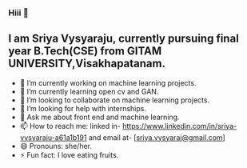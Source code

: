 ### Hiii 👋
## I am Sriya Vysyaraju, currently pursuing final year B.Tech(CSE) from GITAM UNIVERSITY,Visakhapatanam.


* 🔭 I’m currently working on machine learning projects.
* 🌱 I’m currently learning open cv and GAN.
* 👯 I’m looking to collaborate on machine learning projects.
* 🤔 I’m looking for help with internships.
* 💬 Ask me about front end and machine learning.
* 📫 How to reach me: linked in- https://www.linkedin.com/in/sriya-vysyaraju-a61a1b191 and email at- [sriya.vysyaraj@gmail.com]
* 😄 Pronouns: she/her.
* ⚡ Fun fact: I love eating fruits.

